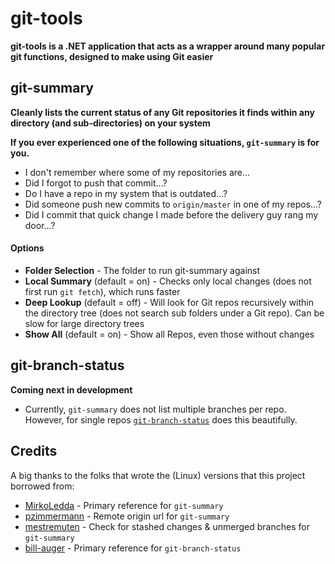 # git-tools
**git-tools is a .NET application that acts as a wrapper around many popular git functions, designed to make using Git easier**

## git-summary
**Cleanly lists the current status of any Git repositories it finds within any directory (and sub-directories) on your system**

**If you ever experienced one of the following situations, `git-summary` is for you.**
- I don't remember where some of my repositories are...
- Did I forgot to push that commit...?
- Do I have a repo in my system that is outdated...?
- Did someone push new commits to `origin/master` in one of my repos...?
- Did I commit that quick change I made before the delivery guy rang my door...?

#### Options
- **Folder Selection** - The folder to run git-summary against
- **Local Summary** (default = on) - Checks only local changes (does not first run `git fetch`), which runs faster
- **Deep Lookup** (default = off) - Will look for Git repos recursively within the directory tree (does not search sub folders under a Git repo). Can be slow for large directory trees
- **Show All** (default = on) - Show all Repos, even those without changes

## git-branch-status
**Coming next in development**
- Currently, `git-summary` does not list multiple branches per repo. However, for single repos [`git-branch-status`](https://github.com/bill-auger/git-branch-status) does this beautifully.

## Credits
A big thanks to the folks that wrote the (Linux) versions that this project borrowed from:
- [MirkoLedda](https://github.com/MirkoLedda/git-summary) - Primary reference for `git-summary`
- [pzimmermann](https://github.com/pzimmermann/git-summary) - Remote origin url for `git-summary`
- [mestremuten](https://github.com/mestremuten/git-summary) - Check for stashed changes & unmerged branches for `git-summary`
- [bill-auger](https://github.com/bill-auger/git-branch-status) - Primary reference for `git-branch-status`
